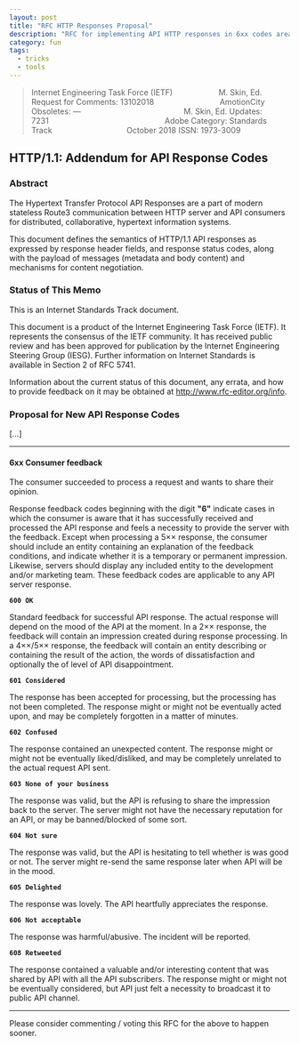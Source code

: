 ```yaml
---
layout: post
title: "RFC HTTP Responses Proposal"
description: "RFC for implementing API HTTP responses in 6xx codes area"
category: fun
tags:
  - tricks
  - tools
---
```


> Internet Engineering Task Force (IETF)                     M. Skin, Ed.
> Request for Comments: 13102018                              AmotionCity
> Obsoletes: —                                               M. Skin, Ed.
> Updates: 7231                                                     Adobe
> Category: Standards Track                                  October 2018
> ISSN: 1973-3009

## HTTP/1.1: Addendum for API Response Codes

### Abstract

   The Hypertext Transfer Protocol API Responses are a part of modern stateless Route3 communication between HTTP server and API consumers for distributed, collaborative, hypertext information systems.
   
   This document defines the semantics of HTTP/1.1 API responses as expressed by response header fields, and response status codes, along with the payload of messages (metadata and body content) and mechanisms for content negotiation.

### Status of This Memo

   This is an Internet Standards Track document.

   This document is a product of the Internet Engineering Task Force
   (IETF).  It represents the consensus of the IETF community.  It has
   received public review and has been approved for publication by the
   Internet Engineering Steering Group (IESG).  Further information on
   Internet Standards is available in Section 2 of RFC 5741.

   Information about the current status of this document, any errata,
   and how to provide feedback on it may be obtained at
   http://www.rfc-editor.org/info.

### Proposal for New API Response Codes

[...]

---

#### 6xx Consumer feedback
The consumer succeeded to process a request and wants to share their opinion.

Response feedback codes beginning with the digit **"6"** indicate cases in which the consumer is aware that it has successfully received and processed the API response and feels a necessity to provide the server with the feedback. Except when processing a 5×× response, the consumer should include an entity containing an explanation of the feedback conditions, and indicate whether it is a temporary or permanent impression. Likewise, servers should display any included entity to the development and/or marketing team. These feedback codes are applicable to any API server response.

**`600 OK`**

Standard feedback for successful API response. The actual response will depend on the mood of the API at the moment. In a 2×× response, the feedback will contain an impression created during response processing. In a 4××/5×× response, the feedback will contain an entity describing or containing the result of the action, the words of dissatisfaction and optionally the of level of API disappointment.

**`601 Considered`**

The response has been accepted for processing, but the processing has not been completed. The response might or might not be eventually acted upon, and may be completely forgotten in a matter of minutes.

**`602 Confused`**

The response contained an unexpected content. The response might or might not be eventually liked/disliked, and may be completely unrelated to the actual request API sent.

**`603 None of your business`**

The response was valid, but the API is refusing to share the impression back to the server. The server might not have the necessary reputation for an API, or may be banned/blocked of some sort.

**`604 Not sure`**

The response was valid, but the API is hesitating to tell whether is was good or not. The server might re-send the same response later when API will be in the mood.

**`605 Delighted`**

The response was lovely. The API heartfully appreciates the response.

**`606 Not acceptable`**

The response was harmful/abusive. The incident will be reported.

**`608 Retweeted`**

The response contained a valuable and/or interesting content that was shared by API with all the API subscribers. The response might or might not be eventually considered, but API just felt a necessity to broadcast it to public API channel.

---

Please consider commenting / voting this RFC for the above to happen sooner.